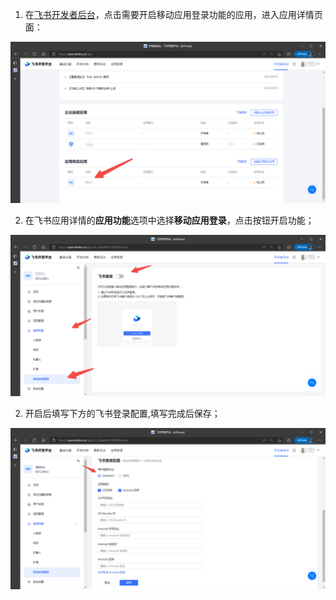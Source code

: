 <IntegrationDetailCard title="开启飞书应用商店应用移动应用登录功能">

1. 在[飞书开发者后台](https://open.feishu.cn/app)，点击需要开启移动应用登录功能的应用，进入应用详情页面：


<img src="../../images/connections/lark-public-mobile/0.png" class="md-img-padding" />

2. 在飞书应用详情的**应用功能**选项中选择**移动应用登录**，点击按钮开启功能；

<img src="../../images/connections/lark-public-mobile/1.png" class="md-img-padding" />

2. 开启后填写下方的飞书登录配置,填写完成后保存；

<img src="../../images/connections/lark-public-mobile/2.png" class="md-img-padding" />

</IntegrationDetailCard>
